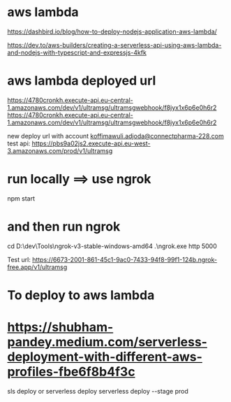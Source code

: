 # aws lambda 
https://dashbird.io/blog/how-to-deploy-nodejs-application-aws-lambda/

https://dev.to/aws-builders/creating-a-serverless-api-using-aws-lambda-and-nodejs-with-typescript-and-expressjs-4kfk

# aws lambda deployed url
https://4780cronkh.execute-api.eu-central-1.amazonaws.com/dev/v1/ultramsg/ultramsgwebhook/f8jyx1x6p6e0h6r2
https://4780cronkh.execute-api.eu-central-1.amazonaws.com/dev/v1/ultramsg/ultramsgwebhook/f8jyx1x6p6e0h6r2

new deploy url with account koffimawuli.adjoda@connectpharma-228.com
test api: https://pbs9a02js2.execute-api.eu-west-3.amazonaws.com/prod/v1/ultramsg



# run locally ==> use ngrok
npm start 
# and then run ngrok
cd D:\dev\Tools\ngrok-v3-stable-windows-amd64
 .\ngrok.exe http 5000

Test url: 
https://6673-2001-861-45c1-9ac0-7433-94f8-99f1-124b.ngrok-free.app/v1/ultramsg


 # To deploy to aws lambda 
   # https://shubham-pandey.medium.com/serverless-deployment-with-different-aws-profiles-fbe6f8b4f3c
 sls deploy
  or 
 serverless deploy
 serverless deploy --stage prod